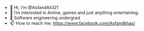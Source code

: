 - 👋 Hi, I’m @AsfandAli321
- 👀 I’m interested in Anime, games and just anything entertaining.
- 🌱 Software engineering undergrad
- 📫 How to reach me: https://www.facebook.com/Asfandkhas/

<!---
AsfandAli321/AsfandAli321 is a ✨ special ✨ repository because its `README.md` (this file) appears on your GitHub profile.
You can click the Preview link to take a look at your changes.
--->
